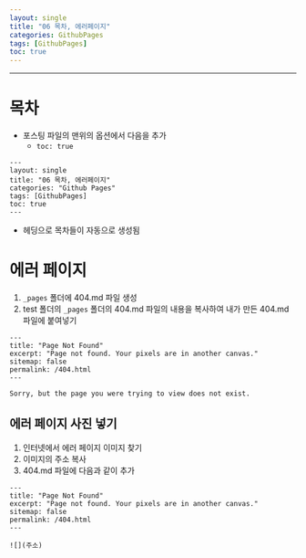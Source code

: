 ```yaml
---
layout: single
title: "06 목차, 에러페이지" 
categories: GithubPages
tags: [GithubPages]
toc: true
---
```

---
# 목차
- 포스팅 파일의 맨위의 옵션에서 다음을 추가
	- `toc: true`
```
---
layout: single
title: "06 목차, 에러페이지" 
categories: "Github Pages"
tags: [GithubPages]
toc: true
---
```
- 헤딩으로 목차들이 자동으로 생성됨

# 에러 페이지
1. `_pages` 폴더에 404.md 파일 생성
2. test 폴더의 `_pages` 폴더의 404.md 파일의 내용을 복사하여 내가 만든 404.md 파일에 붙여넣기
```
---
title: "Page Not Found"
excerpt: "Page not found. Your pixels are in another canvas."
sitemap: false
permalink: /404.html
---

Sorry, but the page you were trying to view does not exist.

```

## 에러 페이지 사진 넣기
1. 인터넷에서 에러 페이지 이미지 찾기
2. 이미지의 주소 복사
3. 404.md 파일에 다음과 같이 추가
```
---
title: "Page Not Found"
excerpt: "Page not found. Your pixels are in another canvas."
sitemap: false
permalink: /404.html
---

![](주소)
```